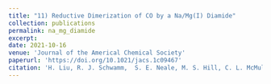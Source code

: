 ```yaml
---
title: "11) Reductive Dimerization of CO by a Na/Mg(I) Diamide"
collection: publications
permalink: na_mg_diamide
excerpt: 
date: 2021-10-16
venue: 'Journal of the Americal Chemical Society'
paperurl: 'https://doi.org/10.1021/jacs.1c09467'
citation: 'H. Liu, R. J. Schwamm,  S. E. Neale, M. S. Hill, C. L. McMullin, M. F. Mahon <i>J. Am. Chem. Soc</i> <strong>2021</strong>, <i>143</i>, 17851–17856'
---
```

